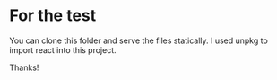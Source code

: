 # For the test

You can clone this folder and serve the files statically. I used unpkg to import react into this project.

Thanks!
